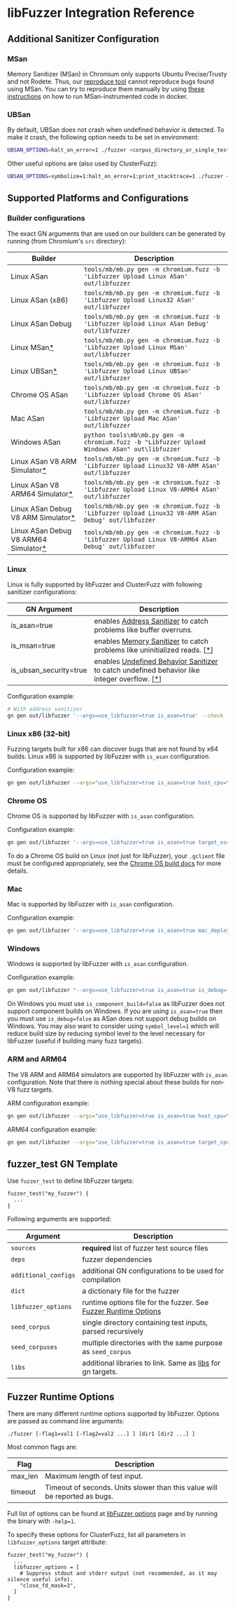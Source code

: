 # libFuzzer Integration Reference

## Additional Sanitizer Configuration

### MSan

Memory Sanitizer (MSan) in Chromium only supports Ubuntu Precise/Trusty and not
Rodete.
Thus, our [reproduce tool] cannot reproduce bugs found using MSan.
You can try to reproduce them manually by using [these instructions] on how to
run MSan-instrumented code in docker.

### UBSan

By default, UBSan does not crash when undefined behavior is detected.
To make it crash, the following option needs to be set in environment:
```bash
UBSAN_OPTIONS=halt_on_error=1 ./fuzzer <corpus_directory_or_single_testcase_path>
```
Other useful options are (also used by ClusterFuzz):
```bash
UBSAN_OPTIONS=symbolize=1:halt_on_error=1:print_stacktrace=1 ./fuzzer <corpus_directory_or_single_testcase_path>
```

## Supported Platforms and Configurations

### Builder configurations

The exact GN arguments that are used on our builders can be generated by running
(from Chromium's `src` directory):

| Builder | Description |
|---------|-------------|
|Linux ASan | `tools/mb/mb.py gen -m chromium.fuzz -b 'Libfuzzer Upload Linux ASan' out/libfuzzer` |
|Linux ASan (x86) | `tools/mb/mb.py gen -m chromium.fuzz -b 'Libfuzzer Upload Linux32 ASan' out/libfuzzer` |
|Linux ASan Debug | `tools/mb/mb.py gen -m chromium.fuzz -b 'Libfuzzer Upload Linux ASan Debug' out/libfuzzer` |
|Linux MSan[*](#MSan) | `tools/mb/mb.py gen -m chromium.fuzz -b 'Libfuzzer Upload Linux MSan' out/libfuzzer` |
|Linux UBSan[*](#UBSan)| `tools/mb/mb.py gen -m chromium.fuzz -b 'Libfuzzer Upload Linux UBSan' out/libfuzzer` |
|Chrome OS ASan | `tools/mb/mb.py gen -m chromium.fuzz -b 'Libfuzzer Upload Chrome OS ASan' out/libfuzzer` |
|Mac ASan | `tools/mb/mb.py gen -m chromium.fuzz -b 'Libfuzzer Upload Mac ASan' out/libfuzzer` |
|Windows ASan | `python tools\mb\mb.py gen -m chromium.fuzz -b "Libfuzzer Upload Windows ASan" out\libfuzzer` |
|Linux ASan V8 ARM Simulator[*](#ARM-and-ARM64)| `tools/mb/mb.py gen -m chromium.fuzz -b 'Libfuzzer Upload Linux32 V8-ARM ASan' out/libfuzzer` |
|Linux ASan V8 ARM64 Simulator[*](#ARM-and-ARM64)| `tools/mb/mb.py gen -m chromium.fuzz -b 'Libfuzzer Upload Linux V8-ARM64 ASan' out/libfuzzer` |
|Linux ASan Debug V8 ARM Simulator[*](#ARM-and-ARM64)| `tools/mb/mb.py gen -m chromium.fuzz -b 'Libfuzzer Upload Linux32 V8-ARM ASan Debug' out/libfuzzer` |
|Linux ASan Debug V8 ARM64 Simulator[*](#ARM-and-ARM64)| `tools/mb/mb.py gen -m chromium.fuzz -b 'Libfuzzer Upload Linux V8-ARM64 ASan Debug' out/libfuzzer` |


### Linux
Linux is fully supported by libFuzzer and ClusterFuzz with following sanitizer
configurations:

| GN Argument | Description |
|--------------|----|
| is_asan=true | enables [Address Sanitizer] to catch problems like buffer overruns. |
| is_msan=true | enables [Memory Sanitizer] to catch problems like uninitialized reads. \[[*](#MSan)\] |
| is_ubsan_security=true | enables [Undefined Behavior Sanitizer] to catch undefined behavior like integer overflow. \[[*](#UBSan)\] |

Configuration example:

```bash
# With address sanitizer
gn gen out/libfuzzer '--args=use_libfuzzer=true is_asan=true' --check
```

### Linux x86 (32-bit)
Fuzzing targets built for x86 can discover bugs that are not found by x64
builds. Linux x86 is supported by libFuzzer with `is_asan` configuration.

Configuration example:

```bash
gn gen out/libfuzzer --args="use_libfuzzer=true is_asan=true host_cpu=\"x86\" target_cpu=\"x86\"" --check
```

### Chrome OS
Chrome OS is supported by libFuzzer with `is_asan` configuration.

Configuration example:

```bash
gn gen out/libfuzzer '--args=use_libfuzzer=true is_asan=true target_os="chromeos"' --check
```

To do a Chrome OS build on Linux (not just for libFuzzer), your `.gclient` file
must be configured appropriately, see the [Chrome OS build docs] for more
details.

### Mac

Mac is supported by libFuzzer with `is_asan` configuration.

Configuration example:

```bash
gn gen out/libfuzzer '--args=use_libfuzzer=true is_asan=true mac_deployment_target="10.7"' --check
```

### Windows

Windows is supported by libFuzzer with `is_asan` configuration.

Configuration example:

```bash
gn gen out/libfuzzer "--args=use_libfuzzer=true is_asan=true is_debug=false is_component_build=false" --check
```

On Windows you must use `is_component_build=false` as libFuzzer does not support
component builds on Windows. If you are using `is_asan=true` then you must use
`is_debug=false` as ASan does not support debug builds on Windows.
You may also want to consider using `symbol_level=1` which will reduce build
size by reducing symbol level to the level necessary for libFuzzer (useful
if building many fuzz targets).

### ARM and ARM64

The V8 ARM and ARM64 simulators are supported by libFuzzer with `is_asan`
configuration. Note that there is nothing special about these builds for non-V8
fuzz targets.

ARM configuration example:


```bash
gn gen out/libfuzzer --args="use_libfuzzer=true is_asan=true host_cpu=\"x86\" target_cpu=\"x86\" v8_target_cpu=\"arm\"" --check
```

ARM64 configuration example:

```bash
gn gen out/libfuzzer --args="use_libfuzzer=true is_asan=true target_cpu=\"x64\" v8_target_cpu=\"arm64\"" --check
```

## fuzzer_test GN Template

Use `fuzzer_test` to define libFuzzer targets:

```
fuzzer_test("my_fuzzer") {
  ...
}
```

Following arguments are supported:

| Argument | Description |
|----------|-------------|
| `sources` | **required** list of fuzzer test source files |
| `deps` | fuzzer dependencies |
| `additional_configs` | additional GN configurations to be used for compilation |
| `dict` | a dictionary file for the fuzzer |
| `libfuzzer_options` | runtime options file for the fuzzer. See [Fuzzer Runtime Options](#Fuzzer-Runtime-Options) |
| `seed_corpus` | single directory containing test inputs, parsed recursively |
| `seed_corpuses` | multiple directories with the same purpose as `seed_corpus` |
| `libs` | additional libraries to link. Same as [libs] for gn targets. |


## Fuzzer Runtime Options

There are many different runtime options supported by libFuzzer. Options
are passed as command line arguments:

```
./fuzzer [-flag1=val1 [-flag2=val2 ...] ] [dir1 [dir2 ...] ]
```

Most common flags are:

| Flag | Description |
|------|-------------|
| max_len | Maximum length of test input. |
| timeout | Timeout of seconds. Units slower than this value will be reported as bugs. |

Full list of options can be found at [libFuzzer options] page and by running
the binary with `-help=1`.

To specify these options for ClusterFuzz, list all parameters in
`libfuzzer_options` target attribute:

```
fuzzer_test("my_fuzzer") {
  ...
  libfuzzer_options = [
    # Suppress stdout and stderr output (not recommended, as it may silence useful info).
    "close_fd_mask=3",
  ]
}
```

[libFuzzer options]: http://llvm.org/docs/LibFuzzer.html#options
[Address Sanitizer]: http://clang.llvm.org/docs/AddressSanitizer.html
[Memory Sanitizer]: http://clang.llvm.org/docs/MemorySanitizer.html
[Undefined Behavior Sanitizer]: http://clang.llvm.org/docs/UndefinedBehaviorSanitizer.html
[reproduce tool]: https://github.com/google/clusterfuzz-tools
[these instructions]: https://www.chromium.org/developers/testing/memorysanitizer#TOC-Running-on-other-distros-using-Docker
[Chrome OS build docs]: https://chromium.googlesource.com/chromium/src/+/HEAD/docs/chromeos_build_instructions.md#updating-your-gclient-config
[libs]: https://gn.googlesource.com/gn/+/master/docs/reference.md#libs
